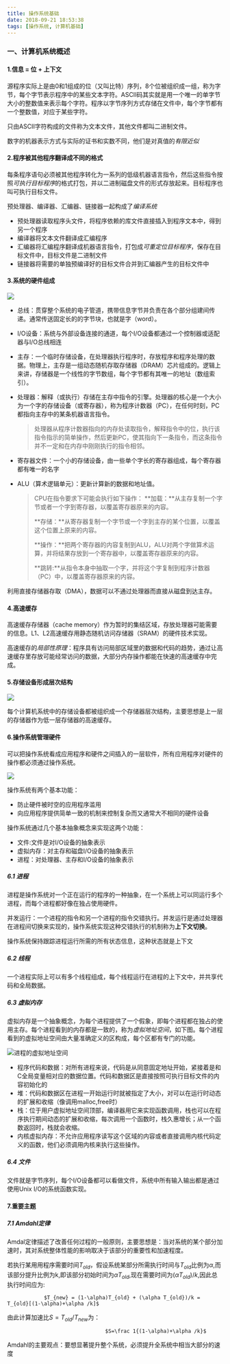 ```yaml
---
title: 操作系统基础
date: 2018-09-21 18:53:38
tags: [操作系统, 计算机基础]
---
```


### 一、计算机系统概述

#### 1.信息 = 位 + 上下文

源程序实际上是由0和1组成的位（又叫比特）序列，8个位被组织成一组，称为字节，每个字节表示程序中的某些文本字符。ASCII码其实就是用一个唯一的单字节大小的整数值来表示每个字符。程序以字节序列方式存储在文件中，每个字节都有一个整数值，对应于某些字符。

只由ASCII字符构成的文件称为文本文件，其他文件都叫二进制文件。

数字的机器表示方式与实际的证书和实数不同，他们是对真值的*有限近似*

<!-- more-->

#### 2.程序被其他程序翻译成不同的格式

每条程序语句必须被其他程序转化为一系列的低级机器语言指令，然后这些指令按照*可执行目标程序*的格式打包，并以二进制磁盘文件的形式存放起来。目标程序也叫可执行目标文件。

预处理器、编译器、汇编器、链接器一起构成了*编译系统*

- 预处理器读取程序头文件，将程序依赖的库文件直接插入到程序文本中，得到另一个程序
- 编译器将文本文件翻译成汇编程序
- 汇编器将汇编程序翻译成机器语言指令，打包成*可重定位目标程序*，保存在目标文件中，目标文件是二进制文件
- 链接器将需要的单独预编译好的目标文件合并到汇编器产生的目标文件中

#### 3.系统的硬件组成

![](http://p5s7d12ls.bkt.clouddn.com/18-8-26/96568612.jpg)

- 总线：贯穿整个系统的电子管道，携带信息字节并负责在各个部分组建间传递。通常传送固定长的的字节块，也就是字（word）。

- I/O设备：系统与外部设备连接的通道，每个I/O设备都通过一个控制器或适配器与I/O总线相连

- 主存：一个临时存储设备，在处理器执行程序时，存放程序和程序处理的数据。物理上，主存是一组动态随机存取存储器（DRAM）芯片组成的。逻辑上来讲，存储器是一个线性的字节数组，每个字节都有其唯一的地址（数组索引）。

- 处理器：解释（或执行）存储在主存中指令的引擎。处理器的核心是一个大小为一个字的存储设备（或寄存器），称为程序计数器（PC），在任何时刻，PC都指向主存中的某条机器语言指令。

  > 处理器从程序计数器指向的内存处读取指令，解释指令中的位，执行该指令指示的简单操作，然后更新PC，使其指向下一条指令，而这条指令并不一定和在内存中刚刚执行的指令相邻。

- 寄存器文件：一个小的存储设备，由一些单个字长的寄存器组成，每个寄存器都有唯一的名字

- ALU（算术逻辑单元）：更新计算新的数据和地址值。

  > CPU在指令要求下可能会执行如下操作：
  > **加载：**从主存复制一个字节或者一个字到寄存器，以覆盖寄存器原来的内容。
  >
  > **存储：**从寄存器复制一个字节或一个字到主存的某个位置，以覆盖这个位置上原来的内容。
  >
  > **操作：**把两个寄存器的内容复制到ALU，ALU对两个字做算术运算，并将结果存放到一个寄存器中，以覆盖寄存器原来的内容。
  >
  > **跳转:**从指令本身中抽取一个字，并将这个字复制到程序计数器（PC）中，以覆盖寄存器原来的内容。

利用直接存储器存取（DMA），数据可以不通过处理器而直接从磁盘到达主存。

#### 4.高速缓存

高速缓存存储器（cache memory）作为暂时的集结区域，存放处理器可能需要的信息。L1、L2高速缓存用静态随机访问存储器（SRAM）的硬件技术实现。

高速缓存的*局部性原理*：程序具有访问局部区域里的数据和代码的趋势，通过让高速缓存里存放可能经常访问的数据，大部分内存操作都能在快速的高速缓存中完成。

#### 5.存储设备形成层次结构

![](http://p5s7d12ls.bkt.clouddn.com/18-8-26/22839526.jpg)

每个计算机系统中的存储设备都被组织成一个存储器层次结构，主要思想是上一层的存储器作为低一层存储器的高速缓存。

#### 6.操作系统管理硬件

可以把操作系统看成应用程序和硬件之间插入的一层软件，所有应用程序对硬件的操作都必须通过操作系统。

![](http://p5s7d12ls.bkt.clouddn.com/18-8-26/75329989.jpg)

操作系统有两个基本功能：

- 防止硬件被时空的应用程序滥用
- 向应用程序提供简单一致的机制来控制复杂而又通常大不相同的硬件设备

操作系统通过几个基本抽象概念来实现这两个功能：

- 文件:文件是对I/O设备的抽象表示
- 虚拟内存：对主存和磁盘I/O设备的抽象表示
- 进程：对处理器、主存和I/O设备的抽象表示

##### 6.1 进程

进程是操作系统对一个正在运行的程序的一种抽象，在一个系统上可以同运行多个进程，而每个进程都好像在独占使用硬件。

并发运行：一个进程的指令和另一个进程的指令交错执行。并发运行是通过处理器在进程间切换来实现的，操作系统实现这种交错执行的机制称为**上下文切换**。

操作系统保持跟踪进程运行所需的所有状态信息，这种状态就是上下文

##### 6.2 线程

一个进程实际上可以有多个线程组成，每个线程运行在进程的上下文中，并共享代码和全局数据。

##### 6.3 虚拟内存

虚拟内存是一个抽象概念，为每个进程提供了一个假象，即每个进程都在独占的使用主存。每个进程看到的内存都是一致的，称为*虚拟地址空间*，如下图。每个进程看到的虚拟地址空间由大量准确定义的区构成，每个区都有专门的功能。

![进程的虚拟地址空间](http://p5s7d12ls.bkt.clouddn.com/18-8-26/12091730.jpg)

- 程序代码和数据：对所有进程来说，代码是从同意固定地址开始，紧接着是和C全局变量相对应的数据位置。代码和数据区是直接按照可执行目标文件的内容初始化的
- 堆：代码和数据区在进程一开始运行时就被指定了大小，对可以在运行时动态的扩展和收缩（像调用malloc,free时）
- 栈：位于用户虚拟地址空间顶部，编译器用它来实现函数调用，栈也可以在程序执行期间动态的扩展和收缩，每次调用一个函数时，栈久惠增长；从一个函数返回时，栈就会收缩。
- 内核虚拟内存：不允许应用程序读写这个区域的内容或者直接调用内核代码定义的函数，他们必须调用内核来执行这些操作。

##### 6.4 文件

文件就是字节序列，每个I/O设备都可以看做文件，系统中所有输入输出都是通过使用Unix I/O的系统函数实现。

#### 7.重要主题

##### 7.1 Amdahl定律

Amdal定律描述了改善任何过程的一般原则，主要思想是：当对系统的某个部分加速时，其对系统整体性能的影响取决于该部分的重要性和加速程度。

若执行某用用程序需要时间$T_{old}$，假设系统某部分所需执行时间与$T_{old}$比例为$\alpha$,而该部分提升比例为k,即该部分初始时间为$\alpha T_{old}$,现在需要时间为$(\alpha T_{old})/k$,因此总执行时间应为:

```
			$T_{new} = (1-\alpha)T_{old} + (\alpha T_{old})/k = T_{old}[(1-\alpha)+\alpha /k]$
```

 由此计算加速比$S=T_{old}/T_{new}$为：

```
								$S=\frac 1{(1-\alpha)+\alpha /k}$
```

Amdahl的主要观点：要想显著提升整个系统，必须提升全系统中相当大部分的速度



